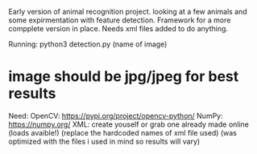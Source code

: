 Early version of animal recognition project. looking at a few animals and some expirmentation with feature detection. Framework for a more compplete version in place. 
Needs xml files added to do anything.

Running:
python3 detection.py (name of image)
# image should be jpg/jpeg for best results

Need:
OpenCV:
https://pypi.org/project/opencv-python/
NumPy:
https://numpy.org/
XML:
create youself or grab one already made online (loads avaible!) (replace the hardcoded names of xml file used)
(was optimized with the files i used in mind so results will vary)


